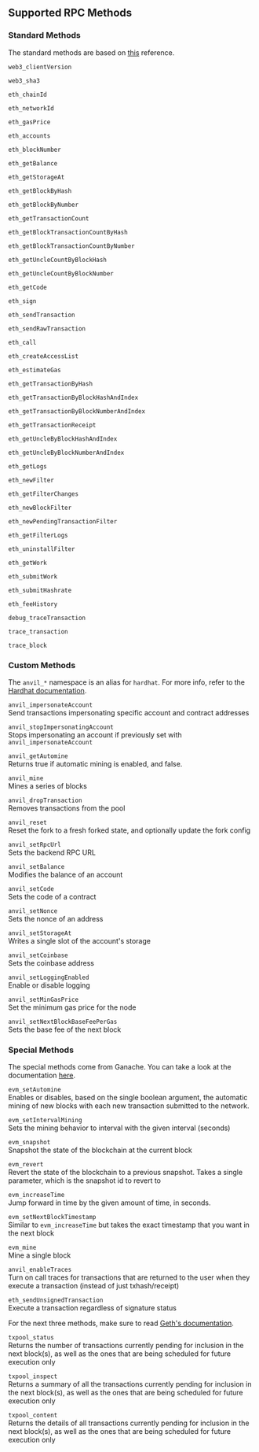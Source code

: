 ## Supported RPC Methods
### Standard Methods
The standard methods are based on [this](https://eth.wiki/json-rpc/API) reference.

`web3_clientVersion`  

`web3_sha3`  
  
`eth_chainId`  
  
`eth_networkId`  
  
`eth_gasPrice`  
  
`eth_accounts`  
  
`eth_blockNumber`  
  
`eth_getBalance`  
  
`eth_getStorageAt`  
  
`eth_getBlockByHash`  
  
`eth_getBlockByNumber`  
  
`eth_getTransactionCount`  
  
`eth_getBlockTransactionCountByHash`  
  
`eth_getBlockTransactionCountByNumber`  
  
`eth_getUncleCountByBlockHash`  
  
`eth_getUncleCountByBlockNumber`  
  
`eth_getCode`  
  
`eth_sign`  
  
`eth_sendTransaction`  
  
`eth_sendRawTransaction`  
   
`eth_call`  
  
`eth_createAccessList`  
  
`eth_estimateGas`  
   
`eth_getTransactionByHash`  
  
`eth_getTransactionByBlockHashAndIndex`  
  
`eth_getTransactionByBlockNumberAndIndex`  
  
`eth_getTransactionReceipt`  
  
`eth_getUncleByBlockHashAndIndex`  
  
`eth_getUncleByBlockNumberAndIndex`  
  
`eth_getLogs`  
  
`eth_newFilter`  
  
`eth_getFilterChanges`  
  
`eth_newBlockFilter`  
  
`eth_newPendingTransactionFilter`  
  
`eth_getFilterLogs`  
  
`eth_uninstallFilter`  
  
`eth_getWork`  
  
`eth_submitWork`  
  
`eth_submitHashrate`  
  
`eth_feeHistory`  

`debug_traceTransaction`  
  
`trace_transaction`
  
`trace_block`

### Custom Methods
The `anvil_*` namespace is an alias for `hardhat`. For more info, refer to the [Hardhat documentation](https://hardhat.org/hardhat-network/reference#hardhat-network-methods).

`anvil_impersonateAccount`   
Send transactions impersonating specific account and contract addresses

`anvil_stopImpersonatingAccount`  
Stops impersonating an account if previously set with `anvil_impersonateAccount`

`anvil_getAutomine`  
Returns true if automatic mining is enabled, and false.

`anvil_mine`  
Mines a series of blocks

`anvil_dropTransaction`  
Removes transactions from the pool

`anvil_reset`  
Reset the fork to a fresh forked state, and optionally update the fork config

`anvil_setRpcUrl`  
Sets the backend RPC URL

`anvil_setBalance`  
Modifies the balance of an account

`anvil_setCode`  
Sets the code of a contract

`anvil_setNonce`  
Sets the nonce of an address

`anvil_setStorageAt`  
Writes a single slot of the account's storage

`anvil_setCoinbase`  
Sets the coinbase address

`anvil_setLoggingEnabled`  
Enable or disable logging

`anvil_setMinGasPrice`  
Set the minimum gas price for the node

`anvil_setNextBlockBaseFeePerGas`  
Sets the base fee of the next block

### Special Methods
The special methods come from Ganache. You can take a look at the documentation [here](https://github.com/trufflesuite/ganache-cli-archive/blob/master/README.md).

`evm_setAutomine`  
Enables or disables, based on the single boolean argument, the automatic mining of new blocks with each new transaction submitted to the network.
  
`evm_setIntervalMining`  
Sets the mining behavior to interval with the given interval (seconds)

`evm_snapshot`  
Snapshot the state of the blockchain at the current block

`evm_revert`  
Revert the state of the blockchain to a previous snapshot. Takes a single parameter, which is the snapshot id to revert to

`evm_increaseTime`  
Jump forward in time by the given amount of time, in seconds.

`evm_setNextBlockTimestamp`  
Similar to `evm_increaseTime` but takes the exact timestamp that you want in the next block

`evm_mine`  
Mine a single block

`anvil_enableTraces`  
Turn on call traces for transactions that are returned to the user when they execute a transaction (instead of just txhash/receipt)
  
`eth_sendUnsignedTransaction`  
Execute a transaction regardless of signature status

For the next three methods, make sure to read [Geth's documentation](https://geth.ethereum.org/docs/rpc/ns-txpool).

`txpool_status`  
Returns the number of transactions currently pending for inclusion in the next block(s), as well as the ones that are being scheduled for future execution only  

`txpool_inspect`  
Returns a summary of all the transactions currently pending for inclusion in the next block(s), as well as the ones that are being scheduled for future execution only

`txpool_content`  
Returns the details of all transactions currently pending for inclusion in the next block(s), as well as the ones that are being scheduled for future execution only
